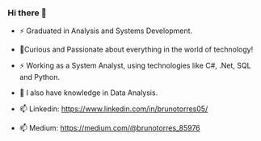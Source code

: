 ### Hi there 👋

<!--
**Brunotorres15/Brunotorres15** is a ✨ _special_ ✨ repository because its `README.md` (this file) appears on your GitHub profile.

Here are some ideas to get you started:

- 🔭 I’m currently working on ...
- 🌱 I’m currently learning ...
- 👯 I’m looking to collaborate on ...
- 🤔 I’m looking for help with ...
- 💬 Ask me about ...
- 📫 How to reach me: ...
- 😄 Pronouns: ...
- ⚡ Fun fact: ...
-->
- ⚡ Graduated in Analysis and Systems Development.
- 🔭Curious and Passionate about everything in the world of technology!
- ⚡ Working as a System Analyst, using technologies like C#, .Net, SQL and Python.
- 🔭 I also have knowledge in Data Analysis.

- 📫 Linkedin: https://www.linkedin.com/in/brunotorres05/
- 📫 Medium: https://medium.com/@brunotorres_85976
